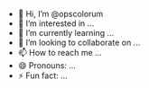 - 👋 Hi, I’m @opscolorum
- 👀 I’m interested in ...
- 🌱 I’m currently learning ...
- 💞️ I’m looking to collaborate on ...
- 📫 How to reach me ...
- 😄 Pronouns: ...
- ⚡ Fun fact: ...

<!---
opscolorum/opscolorum is a ✨ special ✨ repository because its `README.md` (this file) appears on your GitHub profile.
You can click the Preview link to take a look at your changes.
--->
